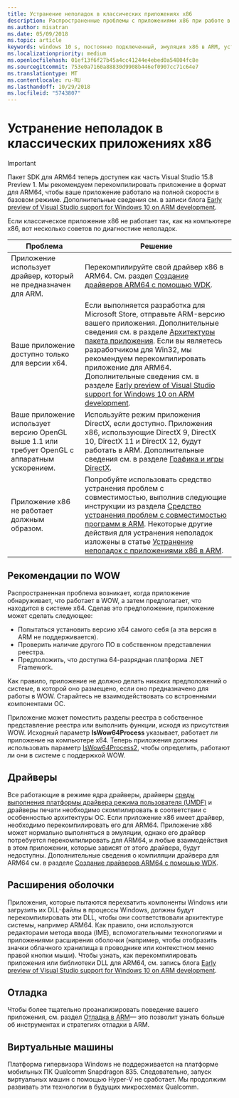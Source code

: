 ```yaml
---
title: Устранение неполадок в классических приложениях x86
description: Распространенные проблемы с приложениями x86 при работе в ARM и способы их устранения.
ms.author: misatran
ms.date: 05/09/2018
ms.topic: article
keywords: windows 10 s, постоянно подключенный, эмуляция x86 в ARM, устранение неполадок
ms.localizationpriority: medium
ms.openlocfilehash: 01ef13f6f27b45a4cc41244e4ebed0a54804fc8e
ms.sourcegitcommit: 753e0a7160a88830d9908b446ef0907cc71c64e7
ms.translationtype: MT
ms.contentlocale: ru-RU
ms.lasthandoff: 10/29/2018
ms.locfileid: "5743807"
---
```

# <a name="troubleshooting-x86-desktop-apps"></a>Устранение неполадок в классических приложениях x86
>[!IMPORTANT]
> Пакет SDK для ARM64 теперь доступен как часть Visual Studio 15.8 Preview 1. Мы рекомендуем перекомпилировать приложение в формат для ARM64, чтобы ваше приложение работало на полной скорости в базовом режиме. Дополнительные сведения см. в записи блога [Early preview of Visual Studio support for Windows 10 on ARM development](https://blogs.windows.com/buildingapps/2018/05/08/visual-studio-support-for-windows-10-on-arm-development/).

Если классическое приложение x86 не работает так, как на компьютере x86, вот несколько советов по диагностике неполадок.

|Проблема|Решение|
|-----|--------|
| Приложение использует драйвер, который не предназначен для ARM. | Перекомпилируйте свой драйвер x86 в ARM64. См. раздел [Создание драйверов ARM64 с помощью WDK](https://docs.microsoft.com/en-us/windows-hardware/drivers/develop/building-arm64-drivers). |
| Ваше приложение доступно только для версии x64. | Если выполняется разработка для Microsoft Store, отправьте ARM-версию вашего приложения. Дополнительные сведения см. в разделе [Архитектуры пакета приложения](../packaging/device-architecture.md). Если вы являетесь разработчиком для Win32, мы рекомендуем перекомпилировать приложение для ARM64. Дополнительные сведения см. в разделе [Early preview of Visual Studio support for Windows 10 on ARM development](https://blogs.windows.com/buildingapps/2018/05/08/visual-studio-support-for-windows-10-on-arm-development/). |
| Ваше приложение использует версию OpenGL выше 1.1 или требует OpenGL с аппаратным ускорением. | Используйте режим приложения DirectX, если доступно. Приложения x86, использующие DirectX 9, DirectX 10, DirectX 11 и DirectX 12, будут работать в ARM. Дополнительные сведения см. в разделе [Графика и игры DirectX](https://msdn.microsoft.com/en-us/library/windows/desktop/ee663274(v=vs.85).aspx). |
| Приложение x86 не работает должным образом. | Попробуйте использовать средство устранения проблем с совместимостью, выполнив следующие инструкции из раздела [Средство устранения проблем с совместимостью программ в ARM](apps-on-arm-program-compat-troubleshooter.md). Некоторые другие действия для устранения неполадок изложены в статье [Устранение неполадок с приложениями x86 в ARM](apps-on-arm-troubleshooting-x86.md). |

## <a name="best-practices-for-wow"></a>Рекомендации по WOW
Распространенная проблема возникает, когда приложение обнаруживает, что работает в WOW, а затем предполагает, что находится в системе x64. Сделав это предположение, приложение может сделать следующее:

- Попытаться установить версию x64 самого себя (а эта версия в ARM не поддерживается).
- Проверить наличие другого ПО в собственном представлении реестра.
- Предположить, что доступна 64-разрядная платформа .NET Framework.

Как правило, приложение не должно делать никаких предположений о системе, в которой оно размещено, если оно предназначено для работы в WOW. Старайтесь не взаимодействовать со встроенными компонентами ОС.

Приложение может поместить разделы реестра в собственное представление реестра или выполнить функции, исходя из присутствия WOW. Исходный параметр **IsWow64Process** указывает, работает ли приложение на компьютере x64. Теперь приложения должны использовать параметр [IsWow64Process2](https://msdn.microsoft.com/en-us/library/windows/desktop/mt804318(v=vs.85).aspx), чтобы определить, работают ли они в системе с поддержкой WOW. 

## <a name="drivers"></a>Драйверы 
Все работающие в режиме ядра драйверы, драйверы [среды выполнения платформы драйвера режима пользователя (UMDF)](https://docs.microsoft.com/windows-hardware/drivers/wdf/overview-of-the-umdf) и драйверы печати необходимо скомпилировать в соответствии с особенностью архитектуры ОС. Если приложение x86 имеет драйвер, необходимо перекомпилировать его для ARM64. Приложение x86 может нормально выполняться в эмуляции, однако его драйвер потребуется перекомпилировать для ARM64, и любые взаимодействия в этом приложении, которые зависят от этого драйвера, будут недоступны. Дополнительные сведения о компиляции драйвера для ARM64 см. в разделе [Создание драйверов ARM64 с помощью WDK](https://docs.microsoft.com/windows-hardware/drivers/develop/building-arm64-drivers).

## <a name="shell-extensions"></a>Расширения оболочки 
Приложения, которые пытаются перехватить компоненты Windows или загрузить их DLL-файлы в процессы Windows, должны будут перекомпилировать эти DLL, чтобы они соответствовали архитектуре системы, например ARM64. Как правило, они используются редакторами метода ввода (IME), вспомогательными технологиями и приложениями расширения оболочки (например, чтобы отобразить значки облачного хранилища в проводнике или контекстном меню правой кнопки мыши). Чтобы узнать, как перекомпилировать приложения или библиотеки DLL для ARM64, см. запись блога [Early preview of Visual Studio support for Windows 10 on ARM development](https://blogs.windows.com/buildingapps/2018/05/08/visual-studio-support-for-windows-10-on-arm-development/). 

## <a name="debugging"></a>Отладка
Чтобы более тщательно проанализировать поведение вашего приложения, см. раздел [Отладка в ARM](https://docs.microsoft.com/en-us/windows-hardware/drivers/debugger/debugging-arm64)— это позволит узнать больше об инструментах и стратегиях отладки в ARM.

## <a name="virtual-machines"></a>Виртуальные машины
Платформа гипервизора Windows не поддерживается на платформе мобильных ПК Qualcomm Snapdragon 835. Следовательно, запуск виртуальных машин с помощью Hyper-V не сработает. Мы продолжим развивать эти технологии в будущих микросхемах Qualcomm. 